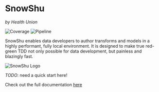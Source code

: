 # SnowShu
_by Health Union_

![Coverage](https://bitbucket.org/healthunion/snowshu/downloads/coverage.svg)
![Pipeline](https://bitbucket.org/healthunion/snowshu/downloads/pipeline.svg)

SnowShu enables data developers to author transforms and models in a highly performant, fully local environment. It is designed to make true red-green TDD not only possible for data development, but painless and blazingly fast.

![SnowShu Logo](docs/assets/snowshu_logo.png)

*TODO*: need a quick start here! 

Check out the full documentation [here](https://snowshu.readthedocs.org)
